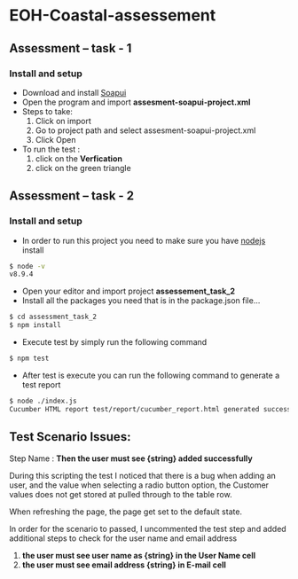 # EOH-Coastal-assessement

## Assessment – task - 1
### Install and setup
-	Download and install [Soapui]( https://www.soapui.org/)
-	Open the program and import **assesment-soapui-project.xml**
-	Steps to take:
    1.	Click on import
    2.	Go to project path and select assesment-soapui-project.xml
    3.	Click Open
- To run the test :
    1. click on the **Verfication**
    2. click on the green triangle

## Assessment – task - 2
### Install and setup
- In order to run this project you need to make sure you have [nodejs](https://nodejs.org/en/download/) install
```sh
$ node -v
v8.9.4
```
- Open your editor and import project **assessement_task_2**
- Install all the packages you need that is in the package.json file...
```sh
$ cd assessment_task_2
$ npm install 
```
- Execute test by simply run the following command
```sh
$ npm test
```
- After test is execute you can run the following command to generate a test report
```sh
$ node ./index.js
Cucumber HTML report test/report/cucumber_report.html generated successfully.
```

## Test Scenario Issues:
Step Name : **Then the user must see {string} added successfully**

During this scripting the test I noticed that there is a bug when adding an user, and the value when selecting a radio button option, the 
Customer values does not get stored at pulled through to the table row.

When refreshing the page, the page get set to the default state.

In order for the scenario to passed, I uncommented the test step and added additional steps to check for the user name and email address

1. **the user must see user name as {string} in the User Name cell** 
2. **the user must see email address {string} in E-mail cell**

